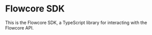 # Flowcore SDK

This is the Flowcore SDK, a TypeScript library for interacting with the Flowcore API.
